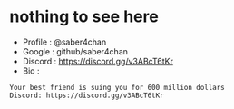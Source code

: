 # nothing to see here

- Profile : @saber4chan
- Google : github/saber4chan
- Discord : https://discord.gg/v3ABcT6tKr
- Bio : 
```
Your best friend is suing you for 600 million dollars
Discord: https://discord.gg/v3ABcT6tKr
```
